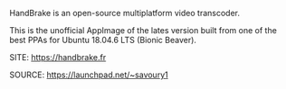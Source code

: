 
 HandBrake is an open-source multiplatform video transcoder.
 
 This is the unofficial AppImage of the lates version built
 from one of the best PPAs for Ubuntu 18.04.6 LTS (Bionic Beaver).
 
 SITE: https://handbrake.fr

 SOURCE: https://launchpad.net/~savoury1
